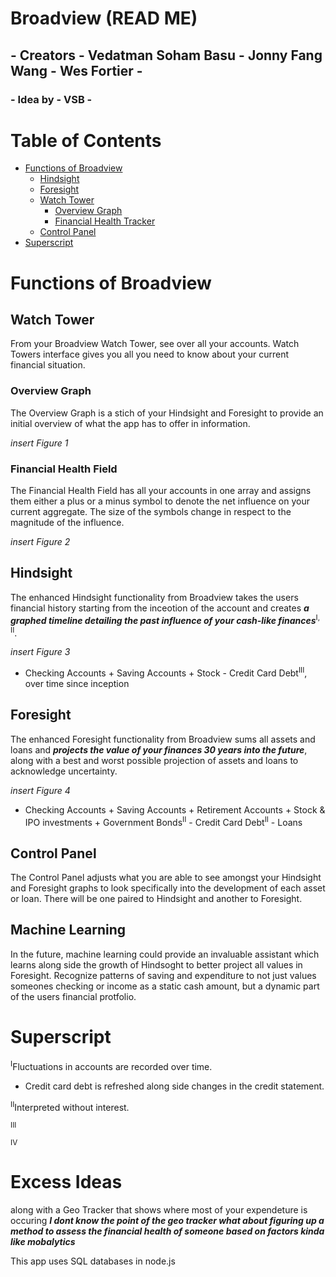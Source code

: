 # Broadview (READ ME)
## - Creators - Vedatman Soham Basu - Jonny Fang Wang - Wes Fortier -
### - Idea by - VSB -

# Table of Contents
* [Functions of Broadview](#functions-of-broadview)
  * [Hindsight](#hindsight)
  * [Foresight](#foresight)
  * [Watch Tower](#watch-tower)
    * [Overview Graph](#overview-graph)
    * [Financial Health Tracker](#financial-health-field)
  * [Control Panel](#control-panel)
* [Superscript](#superscript)

# Functions of Broadview
## Watch Tower
From your Broadview Watch Tower, see over all your accounts. Watch Towers interface gives you all you need to know about your current financial situation.

### Overview Graph
The Overview Graph is a stich of your Hindsight and Foresight to provide an initial overview of what the app has to offer in information.

*insert Figure 1*

### Financial Health Field
The Financial Health Field has all your accounts in one array and assigns them either a plus or a minus symbol to denote the net influence on your current aggregate. The size of the symbols change in respect to the magnitude of the influence.

*insert Figure 2*

## Hindsight
The enhanced Hindsight functionality from Broadview takes the users financial history starting from the inceotion of the account and creates ___a graphed timeline detailing the past influence of your cash-like finances___<sup>I, II</sup>.

*insert Figure 3*

- Checking Accounts + Saving Accounts + Stock - Credit Card Debt<sup>III</sup>, over time since inception

## Foresight
The enhanced Foresight functionality from Broadview sums all assets and loans and ___projects the value of your finances 30 years into the future___, along with a best and worst possible projection of assets and loans to acknowledge uncertainty.

*insert Figure 4*

- Checking Accounts + Saving Accounts + Retirement Accounts + Stock & IPO investments + Government Bonds<sup>II</sup> - Credit Card Debt<sup>II</sup> - Loans

## Control Panel
The Control Panel adjusts what you are able to see amongst your Hindsight and Foresight graphs to look specifically into the development of each asset or loan. There will be one paired to Hindsight and another to Foresight.

## Machine Learning
In the future, machine learning could provide an invaluable assistant which learns along side the growth of Hindsoght to better project all values in Foresight. Recognize patterns of saving and expenditure to not just values someones checking or income as a static cash amount, but a dynamic part of the users financial protfolio.

# Superscript
<sup>I</sup>Fluctuations in accounts are recorded over time.
- Credit card debt is refreshed along side changes in the credit statement.

<sup>II</sup>Interpreted without interest.

<sup>III</sup>

<sup>IV</sup>

# Excess Ideas
 along with a Geo Tracker that shows where most of your expendeture is occuring ___I dont know the point of the geo tracker what about figuring up a method to assess the financial health of someone based on factors kinda like mobalytics___

 This app uses SQL databases in node.js
